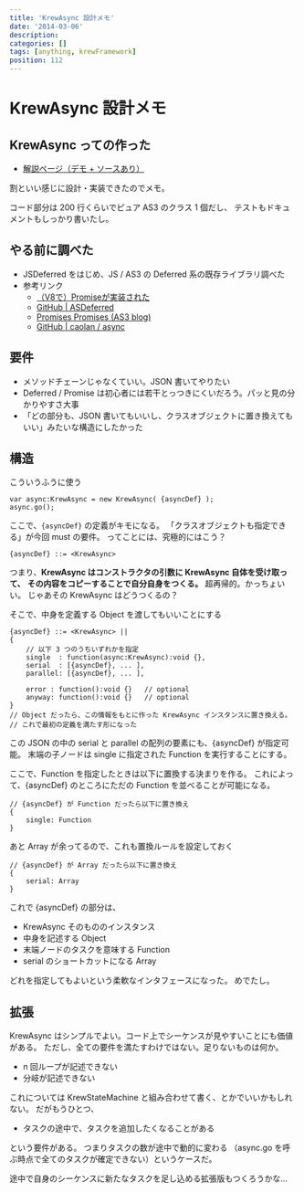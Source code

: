 ```yaml
---
title: 'KrewAsync 設計メモ'
date: '2014-03-06'
description:
categories: []
tags: [anything, krewFramework]
position: 112
---
```


# KrewAsync 設計メモ

## KrewAsync っての作った

- [解説ページ（デモ + ソースあり）](/krew-framework/samples/krewasync)

割といい感じに設計・実装できたのでメモ。

コード部分は 200 行くらいでピュア AS3 のクラス 1 個だし、
テストもドキュメントもしっかり書いたし。


## やる前に調べた

- JSDeferred をはじめ、JS / AS3 の Deferred 系の既存ライブラリ調べた
- 参考リンク
    - [（V8で）Promiseが実装された](http://js-next.hatenablog.com/entry/2013/11/28/093230)
    - [GitHub | ASDeferred](https://github.com/minodisk/asdeferred)
    - [Promises Promises (AS3 blog)](http://blog.onebyonedesign.com/actionscript/promises-promises/)
    - [GitHub | caolan / async](https://github.com/caolan/async)


## 要件

- メソッドチェーンじゃなくていい。JSON 書いてやりたい
- Deferred / Promise は初心者には若干とっつきにくいだろう。パッと見の分かりやすさ大事
- 「どの部分も、JSON 書いてもいいし、クラスオブジェクトに置き換えてもいい」みたいな構造にしたかった

## 構造

こういうふうに使う

    var async:KrewAsync = new KrewAsync( {asyncDef} );
    async.go();

ここで、`{asyncDef}` の定義がキモになる。
「クラスオブジェクトも指定できる」が今回 must の要件。
ってことには、究極的にはこう？

    {asyncDef} ::= <KrewAsync>

つまり、**KrewAsync はコンストラクタの引数に KrewAsync 自体を受け取って、**
**その内容をコピーすることで自分自身をつくる。** 超再帰的。かっちょいい。
じゃあその KrewAsync はどうつくるの？

そこで、中身を定義する Object を渡してもいいことにする

    {asyncDef} ::= <KrewAsync> ||
    {
        // 以下 3 つのうちいずれかを指定
        single  : function(async:KrewAsync):void {},
        serial  : [{asyncDef}, ... ],
        parallel: [{asyncDef}, ... ],

        error : function():void {}   // optional
        anyway: function():void {}   // optional
    }
    // Object だったら、この情報をもとに作った KrewAsync インスタンスに置き換える。
    // これで最初の定義を満たす形になった

この JSON の中の serial と parallel の配列の要素にも、{asyncDef} が指定可能。
末端の子ノードは single に指定された Function を実行することにする。

ここで、Function を指定したときは以下に置換する決まりを作る。
これによって、{asyncDef} のところにただの Function を並べることが可能になる。

    // {asyncDef} が Function だったら以下に置き換え
    {
        single: Function
    }

あと Array が余ってるので、これも置換ルールを設定しておく

    // {asyncDef} が Array だったら以下に置き換え
    {
        serial: Array
    }

これで {asyncDef} の部分は、

- KrewAsync そのもののインスタンス
- 中身を記述する Object
- 末端ノードのタスクを意味する Function
- serial のショートカットになる Array

どれを指定してもよいという柔軟なインタフェースになった。
めでたし。


## 拡張

KrewAsync はシンプルでよい。コード上でシーケンスが見やすいことにも価値がある。
ただし、全ての要件を満たすわけではない。足りないものは何か。

- n 回ループが記述できない
- 分岐が記述できない

これについては KrewStateMachine と組み合わせて書く、とかでいいかもしれない。
だがもうひとつ、

- タスクの途中で、タスクを追加したくなることがある

という要件がある。
つまりタスクの数が途中で動的に変わる
（async.go を呼ぶ時点で全てのタスクが確定できない）というケースだ。

途中で自身のシーケンスに新たなタスクを足し込める拡張版もつくろうかな…


